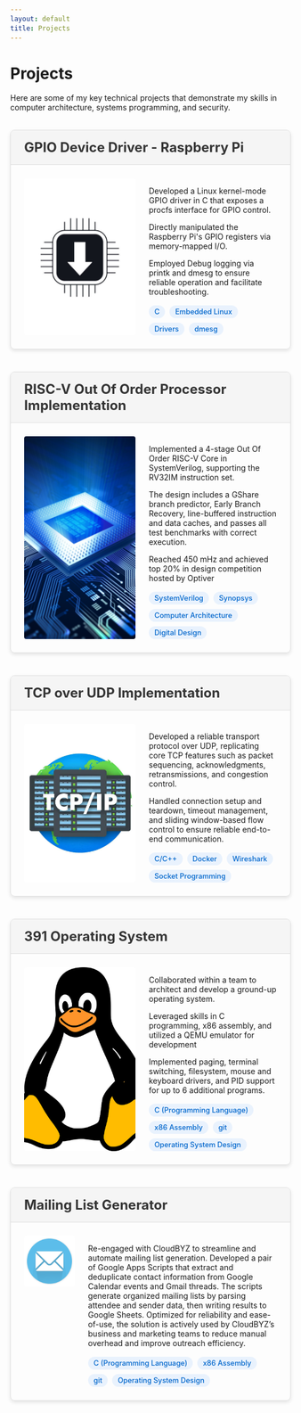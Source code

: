 ```yaml
---
layout: default
title: Projects
---
```


# Projects

Here are some of my key technical projects that demonstrate my skills in computer architecture, systems programming, and security.

<div class="projects-container">


  <div class="project-card">
    <div class="project-header">
      <h2>GPIO Device Driver - Raspberry Pi</h2>
      <!-- <div class="project-links">
        <a href="https://github.com/yourusername/secure-iot-gateway" target="_blank">GitHub</a>
        <a href="https://yourprojectdemo.com" target="_blank">Demo</a>
      </div> -->
    </div>
    <div class="project-content">
      <img src="assets/img/projects/raspi_driver.jpg" alt="IoT Security Gateway" class="project-image">
      <div class="project-description">
        <p>Developed a Linux kernel-mode GPIO driver in C that exposes a procfs interface for GPIO control.</p>
        <p>Directly manipulated the Raspberry Pi's GPIO registers via memory-mapped I/O.</p>
        <p>Employed Debug logging via printk and dmesg to ensure reliable operation and facilitate troubleshooting.</p>
        <div class="project-tech">
          <span>C</span>
          <span>Embedded Linux</span>
          <span>Drivers</span>
          <span>dmesg</span>
        </div>
      </div>
    </div>
  </div>

  <div class="project-card">
    <div class="project-header">
      <h2>RISC-V Out Of Order Processor Implementation</h2>
      <!-- <div class="project-links">
        <a href="https://github.com/yourusername/riscv-processor" target="_blank">GitHub</a>
      </div> -->
    </div>
    <div class="project-content">
      <img src="assets\img\projects\cpu.jpg" alt="RISC-V Processor Design" class="project-image">
      <div class="project-description">
        <p>Implemented a 4-stage Out Of Order RISC-V Core in SystemVerilog, supporting the RV32IM instruction set.</p>
        <p>The design includes a GShare branch predictor, Early Branch Recovery, line-buffered instruction and data caches, and passes all test benchmarks with correct execution.</p>
        <p>Reached 450 mHz and achieved top 20% in design competition hosted by Optiver</p>
        <div class="project-tech">
          <span>SystemVerilog</span>
          <span>Synopsys</span>
          <span>Computer Architecture</span>
          <span>Digital Design</span>
        </div>
      </div>
    </div>
  </div>

  <div class="project-card">
    <div class="project-header">
      <h2>TCP over UDP Implementation</h2>
      <!-- <div class="project-links">
        <a href="https://github.com/yourusername/kernel-memory" target="_blank">GitHub</a>
      </div> -->
    </div>
    <div class="project-content">
      <img src="assets/img/projects/TCP.jpg" alt="Memory Allocator" class="project-image">
      <div class="project-description">
        <p>Developed a reliable transport protocol over UDP, replicating core TCP features such as packet sequencing, acknowledgments, retransmissions, and congestion control.</p>
        <p>Handled connection setup and teardown, timeout management, and sliding window-based flow control to ensure reliable end-to-end communication.</p>
        <div class="project-tech">
          <span>C/C++</span>
          <span>Docker</span>
          <span>Wireshark</span>
          <span>Socket Programming</span>
        </div>
      </div>
    </div>
  </div>

  <div class="project-card">
    <div class="project-header">
      <h2>391 Operating System</h2>
      <!-- <div class="project-links">
        <a href="https://github.com/yourusername/gpu-crypto" target="_blank">GitHub</a>
      </div> -->
    </div>
    <div class="project-content">
      <img src="assets/img/projects/391os.png" alt="391os" class="project-image">
      <div class="project-description">
        <p>Collaborated within a team to architect and develop a ground-up operating system.</p>
        <p>Leveraged skills in C programming, x86 assembly, and utilized a QEMU emulator for development</p>
        <p>Implemented paging, terminal switching, filesystem, mouse and keyboard drivers, and PID support for up to 6 additional programs.</p>
        <div class="project-tech">
          <span>C (Programming Language)</span>
          <span>x86 Assembly</span>
          <span>git</span>
          <span>Operating System Design</span>
        </div>
      </div>
    </div>
  </div>

  <div class="project-card">
    <div class="project-header">
      <h2>Mailing List Generator</h2>
      <!-- <div class="project-links">
        <a href="https://github.com/yourusername/gpu-crypto" target="_blank">GitHub</a>
      </div> -->
    </div>
    <div class="project-content">
      <img src="assets/img/projects/mail.png" alt="Mailing List Generator" class="project-image" style="height: 20%; width:20%; justify-content:center; align-content:center;">
      <div class="project-description">
        <p>Re-engaged with CloudBYZ to streamline and automate mailing list generation.
        Developed a pair of Google Apps Scripts that extract and deduplicate contact information from Google Calendar events and Gmail threads. The scripts generate organized mailing lists by parsing attendee and sender data, then writing results to Google Sheets.
        Optimized for reliability and ease-of-use, the solution is actively used by CloudBYZ’s business and marketing teams to reduce manual overhead and improve outreach efficiency.</p>
        <div class="project-tech">
          <span>C (Programming Language)</span>
          <span>x86 Assembly</span>
          <span>git</span>
          <span>Operating System Design</span>
        </div>
      </div>
    </div>
  </div>

</div>

<style>
  .projects-container {
    display: flex;
    flex-direction: column;
    gap: 2.5rem;
    margin-top: 2rem;
  }
  
  .project-card {
    border: 1px solid #e0e0e0;
    border-radius: 8px;
    overflow: hidden;
    box-shadow: 0 3px 6px rgba(0,0,0,0.1);
  }
  
  .project-header {
    background-color: #f5f5f5;
    padding: 1rem 1.5rem;
    display: flex;
    justify-content: space-between;
    align-items: center;
    border-bottom: 1px solid #e0e0e0;
  }
  
  .project-header h2 {
    margin: 0;
    font-size: 1.5rem;
    color: #333;
  }
  
  .project-links a {
    display: inline-block;
    margin-left: 10px;
    text-decoration: none;
    color: #0066cc;
    font-weight: 500;
    padding: 4px 10px;
    border-radius: 4px;
    border: 1px solid #0066cc;
    font-size: 0.9rem;
  }
  
  .project-links a:hover {
    background-color: #0066cc;
    color: white;
  }
  
  .project-content {
    display: flex;
    padding: 1.5rem;
  }
  
  .project-image {
    width: 200px;
    height: auto;
    margin-right: 1.5rem;
    border-radius: 4px;
    object-fit: cover;
  }
  
  .project-description {
    flex: 1;
  }
  
  .project-tech {
    margin-top: 1rem;
    display: flex;
    flex-wrap: wrap;
    gap: 0.5rem;
  }
  
  .project-tech span {
    background-color: #e9f2fd;
    color: #0066cc;
    padding: 4px 10px;
    border-radius: 20px;
    font-size: 0.8rem;
    font-weight: 500;
  }
  
  @media (max-width: 768px) {
    .project-content {
      flex-direction: column;
    }
    
    .project-image {
      width: 100%;
      margin-right: 0;
      margin-bottom: 1rem;
    }
    
    .project-header {
      flex-direction: column;
      align-items: flex-start;
    }
    
    .project-links {
      margin-top: 0.5rem;
    }
    
    .project-links a {
      margin-left: 0;
      margin-right: 10px;
    }
  }
</style>